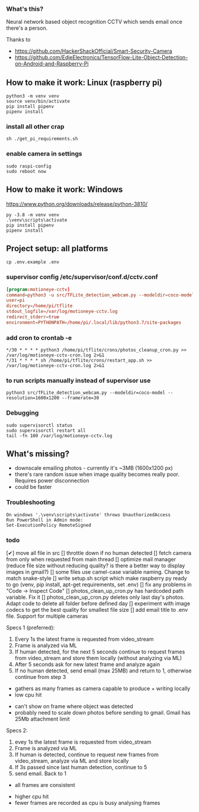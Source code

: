 ### What's this?
Neural network based object recognition CCTV which sends email once there's a person.

Thanks to 
* https://github.com/HackerShackOfficial/Smart-Security-Camera
* https://github.com/EdjeElectronics/TensorFlow-Lite-Object-Detection-on-Android-and-Raspberry-Pi

## How to make it work: Linux (raspberry pi)
```commandline
python3 -m venv venv
source venv/bin/activate
pip install pipenv
pipenv install
```

### install all other crap
```commandline
sh ./get_pi_requirements.sh
```

### enable camera in settings
```commandline
sudo raspi-config
sudo reboot now
```


## How to make it work: Windows
https://www.python.org/downloads/release/python-3810/
```windows (2022.04.14: tflite-runtime has compiled version only for python 3.8 on windows)
py -3.8 -m venv venv
.\venv\scripts\activate
pip install pipenv
pipenv install
```

## Project setup: all platforms
```commandline
cp .env.example .env
```


### supervisor config /etc/supervisor/conf.d/cctv.conf
```/etc/supervisor/conf.d/cctv.conf
[program:motioneye-cctv]
command=python3 -u src/TFLite_detection_webcam.py --modeldir=coco-model --resolution=1600x1200 --framerate=30
user=pi
directory=/home/pi/tflite
stdout_logfile=/var/log/motioneye-cctv.log
redirect_stderr=true
environment=PYTHONPATH=/home/pi/.local/lib/python3.7/site-packages
```

### add cron to crontab -e
```commandline
*/30 * * * * python3 /home/pi/tflite/crons/photos_cleanup_cron.py >> /var/log/motioneye-cctv-cron.log 2>&1
*/31 * * * * sh /home/pi/tflite/crons/restart_app.sh >> /var/log/motioneye-cctv-cron.log 2>&1
```

### to run scripts manually instead of supervisor use
```commandline
python3 src/TFLite_detection_webcam.py --modeldir=coco-model --resolution=1600x1200 --framerate=30
```

### Debugging
```commandline
sudo supervisorctl status
sudo supervisorctl restart all
tail -fn 100 /var/log/motioneye-cctv.log
```

## What's missing?
* downscale emailing photos - currently it's ~3MB (1600x1200 px)
* there's rare random issue when image quality becomes really poor. Requires power disconnection
* could be faster

### Troubleshooting
```commandline
On windows '.\venv\scripts\activate' throws UnauthorizedAccess
Run PowerShell in Admin mode:
Set-ExecutionPolicy RemoteSigned
```


### todo 
[✔] move all file in src
[] throttle down if no human detected
[] fetch camera from only when requested from main thread
[] optimize mail manager (reduce file size without reducing quality? is there a better way to display images in gmail?)
[] some files use camel-case variable naming. Change to match snake-style
[] write setup.sh script which make raspberry py ready to go (venv, pip install, apt-get requirements, set .env)
[] fix any problems in "Code -> Inspect Code"
[] photos_clean_up_cron.py has hardcoded path variable. Fix it
[] photos_clean_up_cron.py deletes only last day's photos. Adapt code to delete all folder before defined day
[] experiment with image codecs to get the best quality for smallest file size
[] add email title to .env file. Support for multiple cameras

Specs 1 (preferred):
1. Every 1s the latest frame is requested from video_stream
2. Frame is analyzed via ML 
3. If human detected, for the next 5 seconds continue to request frames from video_stream and store them locally (without analyzing via ML)
4. After 5 seconds ask for new latest frame and analyze again
5. If no human detected, send email (max 25MB) and return to 1, otherwise continue from step 3

+ gathers as many frames as camera capable to produce + writing locally
+ low cpu hit
- can't show on frame where object was detected
- probably need to scale down photos before sending to gmail. Gmail has 25Mb attachment limit


Specs 2:
1. evey 1s the latest frame is requested from video_stream
2. Frame is analyzed via ML 
3. If human is detected, continue to request new frames from video_stream, analyze via ML and store locally
4. If 3s passed since last human detection, continue to 5
5. send email. Back to 1

+ all frames are consistent 
- higher cpu hit
- fewer frames are recorded as cpu is busy analysing frames
